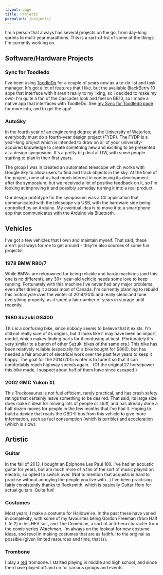 ```yaml
---
layout: page
title: Projects
permalink: /projects/
---
```


I'm a person that always has several projects on the go, from day-long sprints to multi-year marathons. This is a sort-of-list of some of the things I'm currently working on.

## Software/Hardware Projects ##

### Sync for Toodledo ###

I've been using [ToodleDo](http://www.toodledo.com) for a couple of years now as a to-do list and task manager. It's got a lot of features that I like, but the available BlackBerry 10 apps that interface with it aren't really to my liking, so I decided to make my own. I'm quite a fan of the Cascades look and feel on BB10, so I made a native app that interfaces with ToodleDo. See [my Sync for Toodledo page](http://www.ryantmer.com/syncfortoodledo) for more info, and to get the app!

### AutoSky ###

In the fourth year of an engineering degree at the University of Waterloo, everybody must do a fourth-year design project (FYDP). The FYDP is a year-long project which is intended to draw on all of your university-acquired knowledge to create something new and exciting to be presented at a design symposium. It's a pretty big deal at UW, with some people starting to plan in their first years. 

The group I was in created an automated telescope which works with Google Sky to allow users to find and track objects in the sky. At the time of the project, none of us had much interest in continuing its development after the symposium, but we received a lot of positive feedback on it, so I'm looking at improving it and possibly someday turning it into a real product.

Our design prototype for the symposium was a C# application that communicated with the telescope via USB, with the hardware side being controlled by an Arduino. My eventual idea is to move it to a smartphone app that communicates with the Arduino via Bluetooth.

## Vehicles ##

I've got a few vehicles that I own and maintain myself. That said, these aren't just ways for me to get around - they're also sources of some fun projects!

### 1978 BMW R80/7 ###

While BMWs are reknowned for being reliable and hardy machines (and this one is no different), any 30+-year-old vehicle needs some love to keep running. Fortunately with this machine I've never had any major problems, even after driving it across most of Canada. I'm currently planning to rebuild this motorcycle over the winter of 2014/2015 and really clean and tune everything properly, as it spent a fair number of years in storage until recently.

### 1980 Suzuki GS400 ###

This is a confusing bike, since nobody seems to believe that it exists. I'm still not really sure of its origins, but it looks like it may have been an import model, which makes finding parts for it confusing at best. (Fortunately it's very similar to a bunch of other Suzuki bikes of the same era.) This bike has been relatively reliable (especially for a bike bought for $800), but has needed a fair amount of electrical work over the past few years to keep it happy. The goal for the 2014/2015 winter is to tune it so that it can comfortably reach highway speeds again... (Of the original 27 horsepower this bike made, I suspect about half of them have since escaped.)

### 2002 GMC Yukon XL ###

This Truckosaurus is not fuel efficient, rarely practical, and has crash safety ratings that certainly leave something to be desired. That said, its large size does make it ideal for moving lots of people or stuff, and has already done a half dozen moves for people in the few months that I've had it. Hoping to build a device that reads the OBD-II bus from this vehicle to give more information, such as fuel consumption (which is terrible) and acceleration (which is slow).

## Artistic ##

### Guitar ###

In the fall of 2013, I bought an Epiphone Les Paul 100. I've had an acoustic guitar for years, but am much more of a fan of the sort of music played on electric, so opted to switch over. (Not to mention that acoustic is hard to practise without annoying the people you live with...) I've been practising fairly consistently thanks to Rocksmith, which is basically Guitar Hero for actual guitars. Quite fun!

### Costumes ###

Most years, I make a costume for Hallowe'en. In the past these have varied in complexity, with some of my favourites being Gordon Freeman (from Half Life 2) in his HEV suit, and The Comedian, a sort of anti-hero character from the comic series _Watchmen_. I'm always on the lookout for new costume ideas, and revel in making costumes that are as faithful to the original as possible (given limited resources and time, that is).

### Trombone ###

I play a [red](http://www.pbone.co.uk/product/jiggs-pbone/) trombone. I started playing in middle and high school, and since then have played off and on for various groups and events.